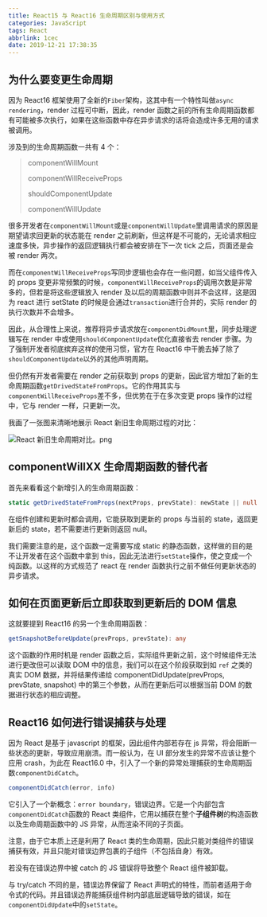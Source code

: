 ```yaml
---
title: React15 与 React16 生命周期区别与使用方式
categories: JavaScript
tags: React
abbrlink: 1cec
date: 2019-12-21 17:38:35
---
```


## 为什么要变更生命周期

因为 React16 框架使用了全新的`Fiber`架构，这其中有一个特性叫做`async rendering`，render 过程可中断，因此，render 函数之前的所有生命周期函数都有可能被多次执行，如果在这些函数中存在异步请求的话将会造成许多无用的请求被调用。

涉及到的生命周期函数一共有 4 个：

> componentWillMount
>
> componentWillReceiveProps
>
> shouldComponentUpdate
>
> componentWillUpdate

<!-- more -->

很多开发者在`componentWillMount`或是`componentWillUpdate`里调用请求的原因是期望请求回更新的状态能在 render 之前刷新，但这样是不可能的，无论请求相应速度多快，异步操作的返回逻辑执行都会被安排在下一次 tick 之后，页面还是会被 render 两次。

而在`componentWillReceiveProps`写同步逻辑也会存在一些问题，如当父组件传入的 props 变更非常频繁的时候，`componentWillReceiveProps`的调用次数是非常多的，但若是将这些逻辑放入 render 及以后的周期函数中则并不会这样，这是因为 react 进行 setState 的时候是会通过`transaction`进行合并的，实际 render 的执行次数并不会增多。

因此，从合理性上来说，推荐将异步请求放在`componentDidMount`里，同步处理逻辑写在 render 中或使用`shouldComponentUpdate`优化直接省去 render 步骤。为了强制开发者彻底摈弃这样的使用习惯，官方在 React16 中干脆去掉了除了`shouldComponentUpdate`以外的其他声明周期。

但仍然有开发者需要在 render 之前获取到 props 的更新，因此官方增加了新的生命周期函数`getDrivedStateFromProps`。它的作用其实与`componentWillReceiveProps`差不多，但优势在于在多次变更 props 操作的过程中，它与 render 一样，只更新一次。

我画了一张图来清晰地展示 React 新旧生命周期过程的对比：

![React 新旧生命周期对比。png](https://cdn.jsdelivr.net/gh/realDuang/blog-storage/images/React%E6%96%B0%E6%97%A7%E7%94%9F%E5%91%BD%E5%91%A8%E6%9C%9F%E5%AF%B9%E6%AF%94.png)

## componentWillXX 生命周期函数的替代者

首先来看看这个新增引入的生命周期函数：

```typescript
static getDrivedStateFromProps(nextProps, prevState): newState || null
```

在组件创建和更新时都会调用，它能获取到更新的 props 与当前的 state，返回更新后的 state，若不需要进行更新则返回 null。

我们需要注意的是，这个函数一定需要写成 static 的静态函数，这样做的目的是不让开发者在这个函数中拿到 this，因此无法进行`setState`操作，使之变成一个纯函数。以这样的方式规范了 react 在 render 函数执行之前不做任何更新状态的异步请求。

## 如何在页面更新后立即获取到更新后的 DOM 信息

这就要提到 React16 的另一个生命周期函数：

```typescript
getSnapshotBeforeUpdate(prevProps, prevState): any
```

这个函数的作用时机是 render 函数之后，实际组件更新之前，这个时候组件无法进行更改但可以读取 DOM 中的信息，我们可以在这个阶段获取到如 `ref` 之类的真实 DOM 数据，并将结果传递给 componentDidUpdate(prevProps, prevState, snapshot) 中的第三个参数，从而在更新后可以根据当前 DOM 的数据进行状态的相应调整。

## React16 如何进行错误捕获与处理

因为 React 是基于 javascript 的框架，因此组件内部若存在 js 异常，将会阻断一些状态的更新，导致应用崩溃。而一般认为，在 UI 部分发生的异常不应该让整个应用 crash，为此在 React16.0 中，引入了一个新的异常处理捕获的生命周期函数`componentDidCatch`。

```ts
componentDidCatch(error, info)
```

它引入了一个新概念：`error boundary`，错误边界。它是一个内部包含`componentDidCatch`函数的 React 类组件，它用以捕获在整个**子组件树**的构造函数以及生命周期函数中的 JS 异常，从而渲染不同的子页面。

注意，由于它本质上还是利用了 React 类的生命周期，因此只能对类组件的错误捕获有效，并且只能对错误边界包裹的子组件（不包括自身）有效。

若没有在错误边界中被 catch 的 JS 错误将导致整个 React 组件被卸载。

与 try/catch 不同的是，错误边界保留了 React 声明式的特性，而前者适用于命令式的代码。并且错误边界能捕获组件树内部底层逻辑导致的错误，如在`componentDidUpdate`中的`setState`。
